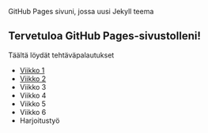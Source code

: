 GitHub Pages sivuni, jossa uusi Jekyll teema
## Tervetuloa GitHub Pages-sivustolleni!
Täältä löydät tehtäväpalautukset
- [Viikko 1](viikko1.html)
- [Viikko 2](viikko2.md)
- Viikko 3
- Viikko 4
- Viikko 5
- Viikko 6
- Harjoitustyö
